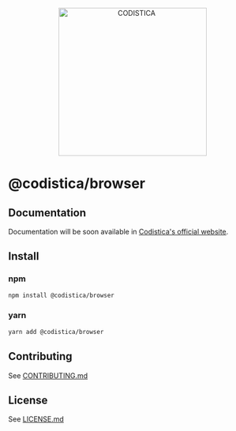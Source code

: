 <!--suppress HtmlDeprecatedAttribute-->

<br/>

<div align="center">
  <a href="https://www.codistica.com">
    <img height="auto" width="300" src="https://assets.codistica.com/img/logo/light.png" alt="CODISTICA">
  </a>
  <br>
</div>

# @codistica/browser

## Documentation

Documentation will be soon available in [Codistica's official website][codistica-js-docs-url].

## Install

### npm

```bash
npm install @codistica/browser
```

### yarn

```bash
yarn add @codistica/browser
```

## Contributing

See [CONTRIBUTING.md][contributing]

## License

See [LICENSE.md][license]

<!--INTERNAL LINKS-->

[contributing]: /CONTRIBUTING.md
[license]: /LICENSE.md

<!--EXTERNAL LINKS-->

[codistica-js-docs-url]: https://www.codistica.com/
